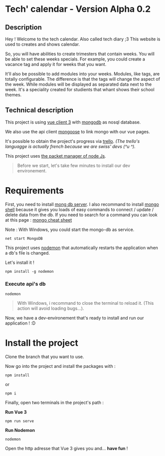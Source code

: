 # Tech' calendar - Version Alpha 0.2
## Description

Hey ! Welcome to the tech calendar. Also called tech diary ;3
This website is used to creates and shows calendar.

So, you will have abilities to create trimesters that contain weeks. You will be able to set these weeks specials. 
For example, you could create a vacance tag and apply it for weeks that you want.  

It'll also be possible to add modules into your weeks.
Modules, like tags, are totally configurable. The difference is that the tags will change the aspect of the week. While modules will be displayed as separated data next to the week. It's a speciality created for studients that whant shows their school themes. 

## Technical description
This project is using [vue client 3](https://v3.vuejs.org/) with [mongodb](https://www.mongodb.com/) as nosql database. 

We also use the api client [mongoose](https://mongoosejs.com/) to link mongo with our vue pages.

It's possible to obtain the project's progress via [trello](https://trello.com/b/3His3uPP/mytechcalendar). *(The trello's languagge is actually french because we are swiss' devs (^u ^).*

This project uses [the packet manager of node Js](https://www.npmjs.com/get-npm).

>Before we start, let's take few minutes to install our dev environement. 
# Requirements

First, you need to install [mong db server](https://www.mongodb.com/try/download/community). I also recommand to install [mongo shell](https://www.mongodb.com/try/download/shell) because it gives you loads of easy commands to connect / update / delete data from the db. If you need to search for a command you can look at this page : [mongo cheat sheet](https://gist.github.com/bradtraversy/f407d642bdc3b31681bc7e56d95485b6)

Note : With Windows, you could start the mongo-db as service.
```
net start MongoDB
```

This project uses [nodemon](https://www.npmjs.com/package/nodemon) that automatically restarts the application when a db's file is changed.

Let's install it !
```
npm install -g nodemon
```
### Execute api's db

```
nodemon
```


> With Windows, i recommand to close the terminal to reload it. (This action will avoid loading bugs...).

Now, we have a dev-environement that's ready to install and run our application ! :D

# Install the project

Clone the branch that you want to use.

Now go into the project and install the packages with :
```
npm install
```
or 

```
npm i
```

Finally, open two terminals in the project's path :

**Run Vue 3**
```
npm run serve
```
**Run Nodemon**
```
nodemon
```

Open the http adresse that Vue 3 gives you and... **have fun** !
